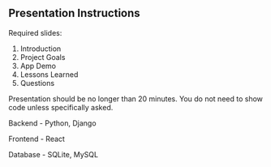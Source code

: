 ## Presentation Instructions

Required slides:
1. Introduction
2. Project Goals
3. App Demo
4. Lessons Learned
5. Questions

Presentation should be no longer than 20 minutes.  You do not need to show code unless specifically asked. 

Backend - Python, Django

Frontend - React

Database - SQLite, MySQL
